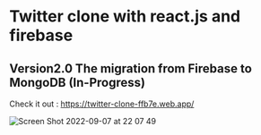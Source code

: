 # Twitter clone with react.js and firebase

## Version2.0 The migration from Firebase to MongoDB (In-Progress)

Check it out : 
https://twitter-clone-ffb7e.web.app/

![Screen Shot 2022-09-07 at 22 07 49](https://user-images.githubusercontent.com/90868691/188980071-ab4dde93-4b77-4847-b59f-88c1d2ec86fa.png)
